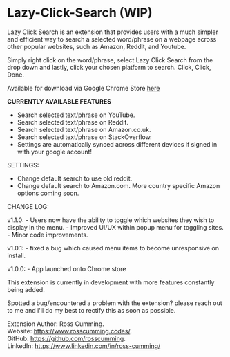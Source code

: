 # Lazy-Click-Search (WIP)

Lazy Click Search is an extension that provides users with a much simpler and efficient way to search a selected word/phrase on a webpage across other popular websites, such as Amazon, Reddit, and Youtube.

Simply right click on the word/phrase, select Lazy Click Search from the drop down and lastly, click your chosen platform to search. Click, Click, Done.

Available for download via Google Chrome Store [here](https://chrome.google.com/webstore/detail/lazy-click-search/cjiijliopkpbjokkgdikfoiceakggabn)

**CURRENTLY AVAILABLE FEATURES**

- Search selected text/phrase on YouTube.
- Search selected text/phrase on Reddit.
- Search selected text/phrase on Amazon.co.uk.
- Search selected text/phrase on StackOverflow.
- Settings are automatically synced across different devices if signed in with your google account!

SETTINGS:

- Change default search to use old.reddit.
- Change default search to Amazon.com. More country specific Amazon options coming soon.

CHANGE LOG:

v1.1.0:
    - Users now have the ability to toggle which websites they wish to display in the menu.
    - Improved UI/UX within popup menu for toggling sites.
    - Minor code improvements.


v1.0.1:
    - fixed a bug which caused menu items to become unresponsive on install.

v1.0.0:
    - App launched onto Chrome store

This extension is currently in development with more features constantly being added.

Spotted a bug/encountered a problem with the extension? please reach out to me and i'll do my best to rectify this as soon as possible.

Extension Author: Ross Cumming. <br>
Website: https://www.rosscumming.codes/. <br>
GitHub: https://github.com/rosscumming. <br>
LinkedIn: https://www.linkedin.com/in/ross-cumming/
